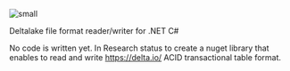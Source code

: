 ![small](https://user-images.githubusercontent.com/8865104/206868470-75652db8-b3ba-4df1-abb0-d27211292668.jpg)  

Deltalake file format reader/writer for .NET C#

No code is written yet.
In Research status to create a nuget library that enables to read and write https://delta.io/ ACID transactional table format.
